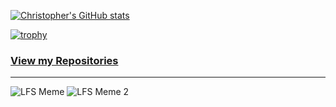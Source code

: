 [![Christopher's GitHub stats](https://github-readme-stats.vercel.app/api?username=cm8263&count_private=true&show_icons=true&hide=stars&theme=dark)](https://github.com/anuraghazra/github-readme-stats)

[![trophy](https://github-profile-trophy.vercel.app/?username=cm8263&theme=darkhub)](https://github.com/ryo-ma/github-profile-trophy)

### [View my Repositories](https://github.com/inferno-collection)
---
![LFS Meme](https://i.imgur.com/xEaWKlW.png)
![LFS Meme 2](https://i.imgur.com/sl1oVd0.png)
